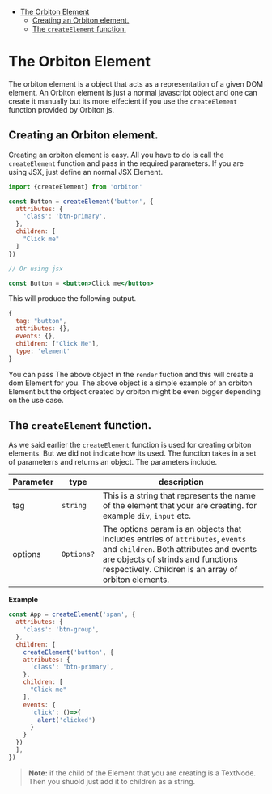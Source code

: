 - [The Orbiton Element](#the-orbiton-element)
  - [Creating an Orbiton element.](#creating-an-orbiton-element)
  - [The `createElement` function.](#the-createelement-function)


# The Orbiton Element

The orbiton element is a object that acts as a representation of a given DOM element. An Orbiton element is just a normal javascript object and one can create it manually but its more effecient if you use the `createElement` function provided by Orbiton js.

## Creating an Orbiton element.
Creating an orbiton element is easy. All you have to do is call the `createElement` function and pass in the required parameters. If you are using JSX, just define an normal JSX Element.

```jsx
import {createElement} from 'orbiton'

const Button = createElement('button', {
  attributes: {
    'class': 'btn-primary',
  },
  children: [
    "Click me"
  ]
})

// Or using jsx

const Button = <button>Click me</button>
```

This will produce the following output.

```js
{
  tag: "button",
  attributes: {},
  events: {},
  children: ["Click Me"],
  type: 'element'
}
```

You can pass The above object in the `render` fuction and this will create a dom Element for you. The above object is a simple example of an orbiton Element but the orbject created by orbiton might be even bigger depending on the use case.

## The `createElement` function.

As we said earlier the `createElement` function is used for creating orbiton elements. But we did not indicate how its used.
The function takes in a set of parameterrs and returns an object. The parameters include.

| Parameter | type       | description                                                                                                                                                                                                             |
| --------- | ---------- | ----------------------------------------------------------------------------------------------------------------------------------------------------------------------------------------------------------------------- |
| tag       | `string`   | This is a string that represents the name of the element that your are creating. for example `div`, `input` etc.                                                                                                        |
| options   | `Options?` | The options param is an objects that includes entries of `attributes`, `events` and `children`. Both attributes and events are objects of strinds and functions respectively. Children is an array of orbiton elements. |

__Example__
```js
const App = createElement('span', {
  attributes: {
    'class': 'btn-group',
  },
  children: [
    createElement('button', {
    attributes: {
      'class': 'btn-primary',
    },
    children: [
      "Click me"
    ],
    events: {
      'click': ()=>{
        alert('clicked')
      }
    }
  })
  ],
})
```

> **Note:** if the child of the Element that you are creating is a TextNode. Then you shuold just add it to children as a string.
